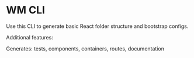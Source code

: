 # WM CLI

Use this CLI to generate basic React folder structure and bootstrap configs.

Additional features:

Generates: tests, components, containers, routes, documentation